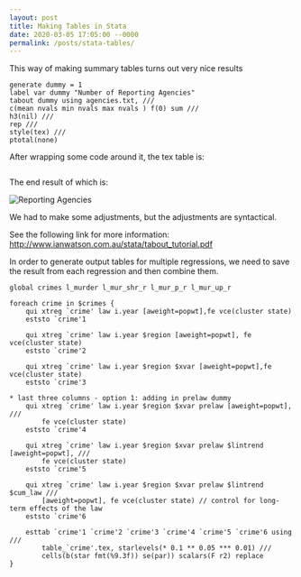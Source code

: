 ```yaml
---
layout: post
title: Making Tables in Stata
date: 2020-03-05 17:05:00 --0000
permalink: /posts/stata-tables/
---
```


This way of making summary tables turns out very nice results
```
generate dummy = 1
label var dummy "Number of Reporting Agencies"
tabout dummy using agencies.txt, ///
c(mean nvals min nvals max nvals ) f(0) sum ///
h3(nil) ///
rep ///
style(tex) ///
ptotal(none)
```

After wrapping some code around it, the tex table is:
```

```

The end result of which is:

![Reporting Agencies](/images/agencies.jpg "Reporting Agencies in Michigan")

We had to make some adjustments, but the adjustments are syntactical.

See the following link for more information:
http://www.ianwatson.com.au/stata/tabout_tutorial.pdf



In order to generate output tables for multiple regressions, we need to save the result from each regression and then combine them.

```
global crimes l_murder l_mur_shr_r l_mur_p_r l_mur_up_r
```

```
foreach crime in $crimes {
	qui xtreg `crime' law i.year [aweight=popwt],fe vce(cluster state)
	eststo `crime'1

	qui xtreg `crime' law i.year $region [aweight=popwt], fe vce(cluster state)
	eststo `crime'2

	qui xtreg `crime' law i.year $region $xvar [aweight=popwt],fe vce(cluster state)
	eststo `crime'3

* last three columns - option 1: adding in prelaw dummy
	qui xtreg `crime' law i.year $region $xvar prelaw [aweight=popwt], ///
		fe vce(cluster state)
	eststo `crime'4

	qui xtreg `crime' law i.year $region $xvar prelaw $lintrend [aweight=popwt], ///
		fe vce(cluster state)
	eststo `crime'5

	qui xtreg `crime' law i.year $region $xvar prelaw $lintrend $cum_law ///
		[aweight=popwt], fe vce(cluster state) // control for long-term effects of the law
	eststo `crime'6

	esttab `crime'1 `crime'2 `crime'3 `crime'4 `crime'5 `crime'6 using ///
		table_`crime'.tex, starlevels(* 0.1 ** 0.05 *** 0.01) ///
		cells(b(star fmt(%9.3f)) se(par)) scalars(F r2) replace
}
```
